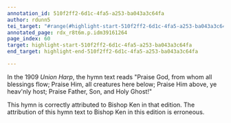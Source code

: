```yaml
---
annotation_id: 510f2ff2-6d1c-4fa5-a253-ba043a3c64fa
author: rdunn5
tei_target: "#range(#highlight-start-510f2ff2-6d1c-4fa5-a253-ba043a3c64fa, #highlight-end-510f2ff2-6d1c-4fa5-a253-ba043a3c64fa)"
annotated_page: rdx_r8t6m.p.idm39161264
page_index: 60
target: highlight-start-510f2ff2-6d1c-4fa5-a253-ba043a3c64fa
end_target: highlight-end-510f2ff2-6d1c-4fa5-a253-ba043a3c64fa

---
```

In the 1909 *Union Harp*, the hymn text reads "Praise God, from whom all blessings flow; Praise Him, all creatures here below;  Praise Him above, ye heav'nly host; Praise Father, Son, and Holy Ghost!"  

This hymn is correctly attributed to Bishop Ken in that edition.  The attribution of this hymn text to Bishop Ken in this edition is erroneous. 